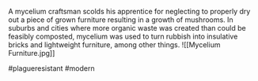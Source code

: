 A mycelium craftsman scolds his apprentice for neglecting to properly dry out a piece of grown furniture resulting in a growth of mushrooms. In suburbs and cities where more organic waste was created than could be feasibly composted, mycelium was used to turn rubbish into insulative bricks and lightweight furniture, among other things.
![[Mycelium Furniture.jpg]]

#plagueresistant #modern